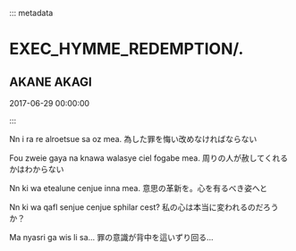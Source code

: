 ::: metadata

# EXEC_HYMME_REDEMPTION/.

## AKANE AKAGI

2017-06-29 00:00:00

:::

Nn i ra re alroetsue sa oz mea.
為した罪を悔い改めなければならない

Fou zweie gaya na knawa walasye ciel fogabe mea.
周りの人が赦してくれるかはわからない

Nn ki wa etealune cenjue inna mea.
意思の革新を。心を有るべき姿へと

Nn ki wa qafl senjue cenjue sphilar cest?
私の心は本当に変われるのだろうか？

Ma nyasri ga wis li sa…
罪の意識が背中を這いずり回る…
